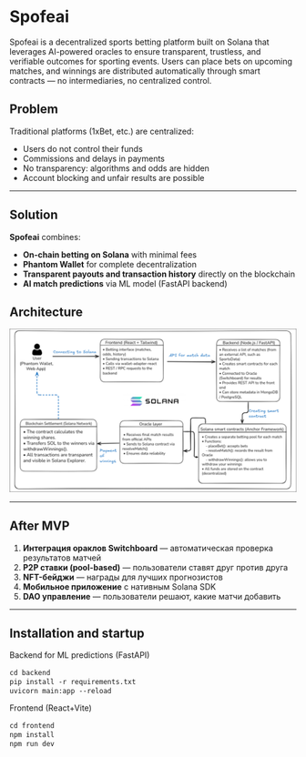 # Spofeai

Spofeai is a decentralized sports betting platform built on Solana that leverages AI-powered oracles to ensure transparent, trustless, and verifiable outcomes for sporting events.
Users can place bets on upcoming matches, and winnings are distributed automatically through smart contracts — no intermediaries, no centralized control.

## Problem
Traditional platforms (1xBet, etc.) are centralized:
- Users do not control their funds
- Commissions and delays in payments  
- No transparency: algorithms and odds are hidden
- Account blocking and unfair results are possible 

---

## Solution
**Spofeai** combines:
- **On-chain betting on Solana** with minimal fees
- **Phantom Wallet** for complete decentralization
- **Transparent payouts and transaction history** directly on the blockchain
- **AI match predictions** via ML model (FastAPI backend)    

## Architecture
![alt text](docs/architecture.png)

---

## After MVP
1. **Интеграция ораклов Switchboard** — автоматическая проверка результатов матчей  
2. **P2P ставки (pool-based)** — пользователи ставят друг против друга  
3. **NFT-бейджи** — награды для лучших прогнозистов  
4. **Мобильное приложение** с нативным Solana SDK  
5. **DAO управление** — пользователи решают, какие матчи добавить  

---

## Installation and startup
Backend for ML predictions (FastAPI) 
```
cd backend
pip install -r requirements.txt
uvicorn main:app --reload
```

Frontend (React+Vite)
```
cd frontend
npm install
npm run dev
```